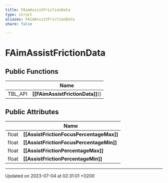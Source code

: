 ```yaml
---
title: FAimAssistFrictionData
type: struct
aliases: FAimAssistFrictionData
share: false

---
```


# FAimAssistFrictionData





## Public Functions

|                | Name           |
| -------------- | -------------- |
| TBL_API | **[[FAimAssistFrictionData]]**() |

## Public Attributes

|                | Name           |
| -------------- | -------------- |
| float | **[[AssistFrictionFocusPercentageMax]]**  |
| float | **[[AssistFrictionFocusPercentageMin]]**  |
| float | **[[AssistFrictionPercentageMax]]**  |
| float | **[[AssistFrictionPercentageMin]]**  |

-------------------------------

Updated on 2023-07-04 at 02:31:01 +0200